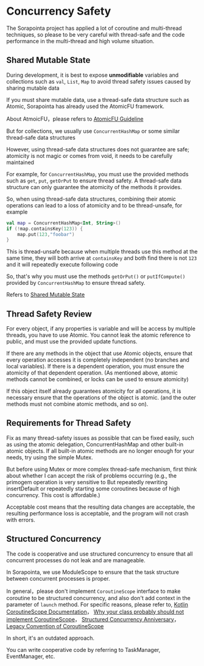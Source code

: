 # Concurrency Safety

The Sorapointa project has applied a lot of coroutine and multi-thread techniques, 
so please to be very careful with thread-safe and 
the code performance in the multi-thread and high volume situation.

## Shared Mutable State

During development, it is best to expose **unmodifiable** variables and collections 
such as `val`, `List`, `Map` to avoid thread safety issues caused by sharing mutable data

If you must share mutable data, 
use a thread-safe data structure such as Atomic, 
Sorapointa has already used the AtomicFU framework.

About AtmoicFU，please refers to [AtomicFU Guideline](kotlin-atomicfu.md)

But for collections, 
we usually use `ConcurrentHashMap` or some similar thread-safe data structures

However, using thread-safe data structures does not guarantee are safe; 
atomicity is not magic or comes from void, it needs to be carefully maintained

For example, for `ConcurrentHashMap`, 
you must use the provided methods such as `get`, `put`, `getOrPut` to ensure thread safety.
A thread-safe data structure can only guarantee the atomicity of the methods it provides.

So, when using thread-safe data structures, combining their atomic operations 
can lead to a loss of atomicity and to be thread-unsafe, for example

```kotlin
val map = ConcurrentHashMap<Int, String>()
if (!map.containsKey(123)) {
    map.put(123,"foobar")
}
```

This is thread-unsafe because when multiple threads use this method at the same time,
they will both arrive at `containsKey` and both find there is not `123` 
and it will repeatedly execute following code

So, that's why you must use the methods `getOrPut()` or `putIfCompute()` 
provided by `ConcurrentHashMap` to ensure thread safety.

Refers to [Shared Mutable State](https://kotlinlang.org/docs/shared-mutable-state-and-concurrency.html)

## Thread Safety Review

For every object, if any properties is variable
and will be access by multiple threads, you have to use Atomic.
You cannot leak the atomic reference to public,
and must use the provided update functions.

If there are any methods in the object that use Atomic objects,
ensure that every operation accesses it
is completely independent (no branches and local variables).
If there is a dependent operation,
you must ensure the atomicity of that dependent operation.
(As mentioned above, atomic methods cannot be combined,
or locks can be used to ensure atomicity)

If this object itself already guarantees atomicity for all operations,
it is necessary ensure that the operations of the object is atomic.
(and the outer methods must not combine atomic methods, and so on).

## Requirements for Thread Safety

Fix as many thread-safety issues as possible that can be fixed easily,
such as using the atomic delegation, ConcurrentHashMap
and other built-in atomic objects.
If all built-in atomic methods are no longer enough for your needs,
try using the simple Mutex.

But before using Mutex or more complex thread-safe mechanism,
first think about whether I can accept the risk of problems occurring
(e.g., the primogem operation is very sensitive to
But repeatedly rewriting insertDefault
or repeatedly starting some coroutines because of high concurrency.
This cost is affordable.)

Acceptable cost means that
the resulting data changes are acceptable,
the resulting performance loss is acceptable,
and the program will not crash with errors.

## Structured Concurrency

The code is cooperative and use structured concurrency to
ensure that all concurrent processes do not leak and are manageable.

In Sorapointa, we use ModuleScope to
ensure that the task structure between concurrent processes is proper.

In general，please don't implement `CoroutineScope` interface to make coroutine to be structured concurrency,
and also don't add context in the parameter of `launch` method.
For specific reasons, please refer to, [Kotlin CoroutineScope Documentation](https://kotlin.github.io/kotlinx.coroutines/kotlinx-coroutines-core/kotlinx.coroutines/-coroutine-scope/)，
[Why your class probably should not implement CoroutineScope](https://proandroiddev.com/why-your-class-probably-shouldnt-implement-coroutinescope-eb34f722e510)，
[Structured Concurrency Anniversary](https://elizarov.medium.com/structured-concurrency-anniversary-f2cc748b2401)，
[Legacy Convention of CoroutineScope](https://maxkim.eu/things-every-kotlin-developer-should-know-about-coroutines-part-2-coroutinescope)

In short, it's an outdated approach.

You can write cooperative code by referring to TaskManager, EventManager, etc.

